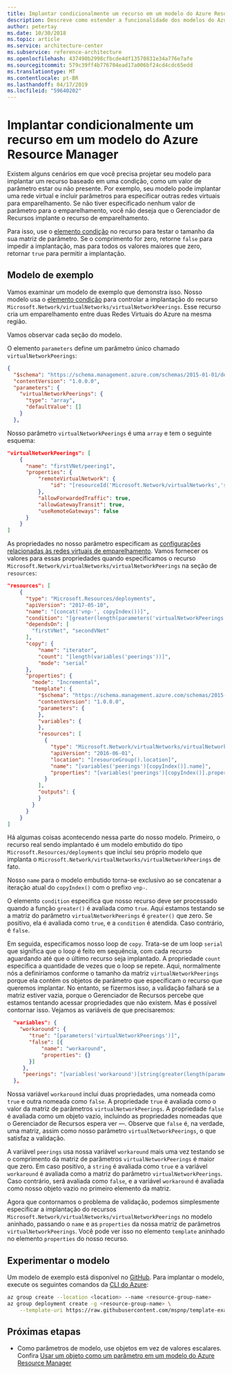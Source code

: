 ```yaml
---
title: Implantar condicionalmente um recurso em um modelo do Azure Resource Manager
description: Descreve como estender a funcionalidade dos modelos do Azure Resource Manager para implantar condicionalmente um recurso, dependendo do valor de um parâmetro.
author: petertay
ms.date: 10/30/2018
ms.topic: article
ms.service: architecture-center
ms.subservice: reference-architecture
ms.openlocfilehash: 437490b2998cfbcde4df13570831e34a776e7afe
ms.sourcegitcommit: 579c39ff4b776704ead17a006bf24cd4cdc65edd
ms.translationtype: MT
ms.contentlocale: pt-BR
ms.lasthandoff: 04/17/2019
ms.locfileid: "59640202"
---
```

# <a name="conditionally-deploy-a-resource-in-an-azure-resource-manager-template"></a>Implantar condicionalmente um recurso em um modelo do Azure Resource Manager

Existem alguns cenários em que você precisa projetar seu modelo para implantar um recurso baseado em uma condição, como um valor de parâmetro estar ou não presente. Por exemplo, seu modelo pode implantar uma rede virtual e incluir parâmetros para especificar outras redes virtuais para emparelhamento. Se não tiver especificado nenhum valor de parâmetro para o emparelhamento, você não deseja que o Gerenciador de Recursos implante o recurso de emparelhamento.

Para isso, use o [elemento condição][azure-resource-manager-condition] no recurso para testar o tamanho da sua matriz de parâmetro. Se o comprimento for zero, retorne `false` para impedir a implantação, mas para todos os valores maiores que zero, retornar `true` para permitir a implantação.

## <a name="example-template"></a>Modelo de exemplo

Vamos examinar um modelo de exemplo que demonstra isso. Nosso modelo usa o [elemento condição][azure-resource-manager-condition] para controlar a implantação do recurso `Microsoft.Network/virtualNetworks/virtualNetworkPeerings`. Esse recurso cria um emparelhamento entre duas Redes Virtuais do Azure na mesma região.

Vamos observar cada seção do modelo.

O elemento `parameters` define um parâmetro único chamado `virtualNetworkPeerings`:

```json
{
  "$schema": "https://schema.management.azure.com/schemas/2015-01-01/deploymentTemplate.json#",
  "contentVersion": "1.0.0.0",
  "parameters": {
    "virtualNetworkPeerings": {
      "type": "array",
      "defaultValue": []
    }
  },
```

Nosso parâmetro `virtualNetworkPeerings` é uma `array` e tem o seguinte esquema:

```json
"virtualNetworkPeerings": [
    {
      "name": "firstVNet/peering1",
      "properties": {
          "remoteVirtualNetwork": {
              "id": "[resourceId('Microsoft.Network/virtualNetworks','secondVNet')]"
          },
          "allowForwardedTraffic": true,
          "allowGatewayTransit": true,
          "useRemoteGateways": false
      }
    }
]
```

As propriedades no nosso parâmetro especificam as [configurações relacionadas às redes virtuais de emparelhamento][vnet-peering-resource-schema]. Vamos fornecer os valores para essas propriedades quando especificamos o recurso `Microsoft.Network/virtualNetworks/virtualNetworkPeerings` na seção de `resources`:

```json
"resources": [
    {
      "type": "Microsoft.Resources/deployments",
      "apiVersion": "2017-05-10",
      "name": "[concat('vnp-', copyIndex())]",
      "condition": "[greater(length(parameters('virtualNetworkPeerings')), 0)]",
      "dependsOn": [
        "firstVNet", "secondVNet"
      ],
      "copy": {
          "name": "iterator",
          "count": "[length(variables('peerings'))]",
          "mode": "serial"
      },
      "properties": {
        "mode": "Incremental",
        "template": {
          "$schema": "https://schema.management.azure.com/schemas/2015-01-01/deploymentTemplate.json#",
          "contentVersion": "1.0.0.0",
          "parameters": {
          },
          "variables": {
          },
          "resources": [
            {
              "type": "Microsoft.Network/virtualNetworks/virtualNetworkPeerings",
              "apiVersion": "2016-06-01",
              "location": "[resourceGroup().location]",
              "name": "[variables('peerings')[copyIndex()].name]",
              "properties": "[variables('peerings')[copyIndex()].properties]"
            }
          ],
          "outputs": {
          }
        }
      }
    }
]
```

Há algumas coisas acontecendo nessa parte do nosso modelo. Primeiro, o recurso real sendo implantado é um modelo embutido do tipo `Microsoft.Resources/deployments` que inclui seu próprio modelo que implanta o `Microsoft.Network/virtualNetworks/virtualNetworkPeerings` de fato.

Nosso `name` para o modelo embutido torna-se exclusivo ao se concatenar a iteração atual do `copyIndex()` com o prefixo `vnp-`.

O elemento `condition` especifica que nosso recurso deve ser processado quando a função `greater()` é avaliada como `true`. Aqui estamos testando se a matriz do parâmetro `virtualNetworkPeerings` é `greater()` que zero. Se positivo, ela é avaliada como `true`, e a `condition` é atendida. Caso contrário, é `false`.

Em seguida, especificamos nosso loop de `copy`. Trata-se de um loop `serial` que significa que o loop é feito em sequência, com cada recurso aguardando até que o último recurso seja implantado. A propriedade `count` especifica a quantidade de vezes que o loop se repete. Aqui, normalmente nós a definiríamos conforme o tamanho da matriz `virtualNetworkPeerings` porque ela contém os objetos de parâmetro que especificam o recurso que queremos implantar. No entanto, se fizermos isso, a validação falhará se a matriz estiver vazia, porque o Gerenciador de Recursos percebe que estamos tentando acessar propriedades que não existem. Mas é possível contornar isso. Vejamos as variáveis de que precisaremos:

```json
  "variables": {
    "workaround": {
       "true": "[parameters('virtualNetworkPeerings')]",
       "false": [{
           "name": "workaround",
           "properties": {}
       }]
     },
     "peerings": "[variables('workaround')[string(greater(length(parameters('virtualNetworkPeerings')), 0))]]"
  },
```

Nossa variável `workaround` inclui duas propriedades, uma nomeada como `true` e outra nomeada como `false`. A propriedade `true` é avaliada como o valor da matriz de parâmetros `virtualNetworkPeerings`. A propriedade `false` é avaliada como um objeto vazio, incluindo as propriedades nomeadas que o Gerenciador de Recursos espera ver &mdash;. Observe que `false` é, na verdade, uma matriz, assim como nosso parâmetro `virtualNetworkPeerings`, o que satisfaz a validação.

A variável `peerings` usa nossa variável `workaround` mais uma vez testando se o comprimento da matriz de parâmetros `virtualNetworkPeerings` é maior que zero. Em caso positivo, a `string` é avaliada como `true` e a variável `workaround` é avaliada como a matriz do parâmetro `virtualNetworkPeerings`. Caso contrário, será avaliada como `false`, e a variável `workaround` é avaliada como nosso objeto vazio no primeiro elemento da matriz.

Agora que contornamos o problema de validação, podemos simplesmente especificar a implantação do recursos `Microsoft.Network/virtualNetworks/virtualNetworkPeerings` no modelo aninhado, passando o `name` e as `properties` da nossa matriz de parâmetros `virtualNetworkPeerings`. Você pode ver isso no elemento `template` aninhado no elemento `properties` do nosso recurso.

## <a name="try-the-template"></a>Experimentar o modelo

Um modelo de exemplo está disponível no [GitHub][github]. Para implantar o modelo, execute os seguintes comandos da [CLI do Azure][cli]:

```bash
az group create --location <location> --name <resource-group-name>
az group deployment create -g <resource-group-name> \
    --template-uri https://raw.githubusercontent.com/mspnp/template-examples/master/example2-conditional/deploy.json
```

## <a name="next-steps"></a>Próximas etapas

* Como parâmetros de modelo, use objetos em vez de valores escalares. Confira [Usar um objeto como um parâmetro em um modelo do Azure Resource Manager](./objects-as-parameters.md)

<!-- links -->
[azure-resource-manager-condition]: /azure/azure-resource-manager/resource-manager-templates-resources#condition
[azure-resource-manager-variable]: /azure/azure-resource-manager/resource-group-authoring-templates#variables
[vnet-peering-resource-schema]: /azure/templates/microsoft.network/virtualnetworks/virtualnetworkpeerings
[cli]: /cli/azure/?view=azure-cli-latest
[github]: https://github.com/mspnp/template-examples
